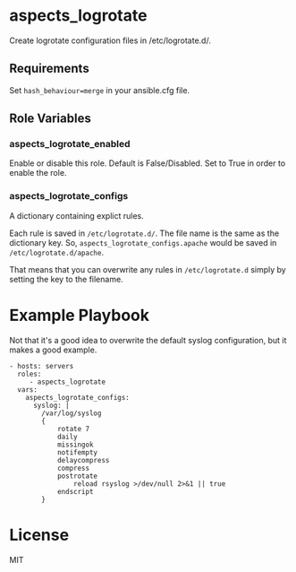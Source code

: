 # aspects_logrotate

Create logrotate configuration files in /etc/logrotate.d/.

## Requirements

Set ```hash_behaviour=merge``` in your ansible.cfg file.

## Role Variables
### aspects_logrotate_enabled
Enable or disable this role. Default is False/Disabled. Set to True in order to enable the role.

### aspects_logrotate_configs
A dictionary containing explict rules.

Each rule is saved in ```/etc/logrotate.d/```. The file name is the same as the dictionary key. So, ```aspects_logrotate_configs.apache``` would be saved in ```/etc/logrotate.d/apache```.

That means that you can overwrite any rules in ```/etc/logrotate.d``` simply by setting the key to the filename.

# Example Playbook
Not that it's a good idea to overwrite the default syslog configuration, but it makes a good example.

    - hosts: servers
      roles:
         - aspects_logrotate
      vars:
        aspects_logrotate_configs:
          syslog: |
            /var/log/syslog
            {
                rotate 7
                daily
                missingok
                notifempty
                delaycompress
                compress
                postrotate
                    reload rsyslog >/dev/null 2>&1 || true
                endscript
            }

# License

MIT
